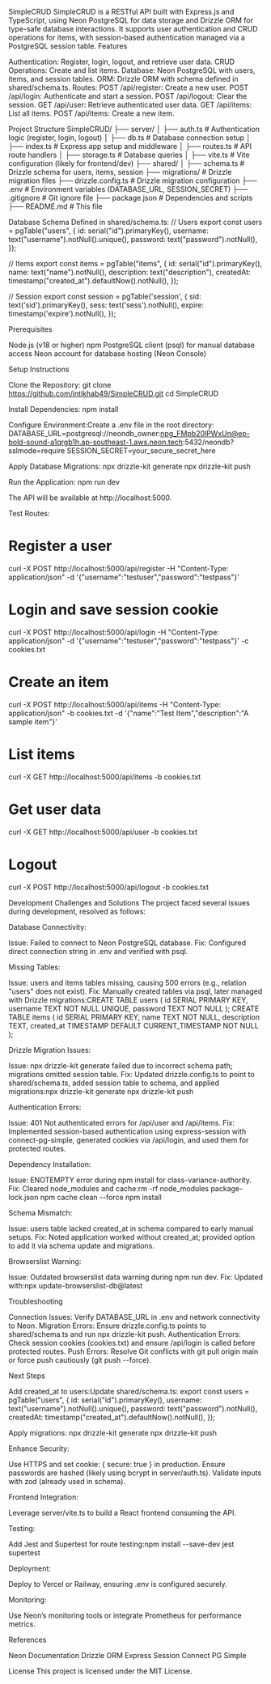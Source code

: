 SimpleCRUD
SimpleCRUD is a RESTful API built with Express.js and TypeScript, using Neon PostgreSQL for data storage and Drizzle ORM for type-safe database interactions. It supports user authentication and CRUD operations for items, with session-based authentication managed via a PostgreSQL session table.
Features

Authentication: Register, login, logout, and retrieve user data.
CRUD Operations: Create and list items.
Database: Neon PostgreSQL with users, items, and session tables.
ORM: Drizzle ORM with schema defined in shared/schema.ts.
Routes:
POST /api/register: Create a new user.
POST /api/login: Authenticate and start a session.
POST /api/logout: Clear the session.
GET /api/user: Retrieve authenticated user data.
GET /api/items: List all items.
POST /api/items: Create a new item.



Project Structure
SimpleCRUD/
├── server/
│   ├── auth.ts       # Authentication logic (register, login, logout)
│   ├── db.ts         # Database connection setup
│   ├── index.ts      # Express app setup and middleware
│   ├── routes.ts     # API route handlers
│   ├── storage.ts    # Database queries
│   ├── vite.ts       # Vite configuration (likely for frontend/dev)
├── shared/
│   ├── schema.ts     # Drizzle schema for users, items, session
├── migrations/       # Drizzle migration files
├── drizzle.config.ts # Drizzle migration configuration
├── .env              # Environment variables (DATABASE_URL, SESSION_SECRET)
├── .gitignore        # Git ignore file
├── package.json      # Dependencies and scripts
├── README.md         # This file

Database Schema
Defined in shared/schema.ts:
// Users
export const users = pgTable("users", {
  id: serial("id").primaryKey(),
  username: text("username").notNull().unique(),
  password: text("password").notNull(),
});

// Items
export const items = pgTable("items", {
  id: serial("id").primaryKey(),
  name: text("name").notNull(),
  description: text("description"),
  createdAt: timestamp("created_at").defaultNow().notNull(),
});

// Session
export const session = pgTable('session', {
  sid: text('sid').primaryKey(),
  sess: text('sess').notNull(),
  expire: timestamp('expire').notNull(),
});

Prerequisites

Node.js (v18 or higher)
npm
PostgreSQL client (psql) for manual database access
Neon account for database hosting (Neon Console)

Setup Instructions

Clone the Repository:
git clone https://github.com/intikhab49/SimpleCRUD.git
cd SimpleCRUD


Install Dependencies:
npm install


Configure Environment:Create a .env file in the root directory:
DATABASE_URL=postgresql://neondb_owner:npg_FMpb20lPWxUn@ep-bold-sound-a1qrgb1h.ap-southeast-1.aws.neon.tech:5432/neondb?sslmode=require
SESSION_SECRET=your_secure_secret_here


Apply Database Migrations:
npx drizzle-kit generate
npx drizzle-kit push


Run the Application:
npm run dev

The API will be available at http://localhost:5000.

Test Routes:
# Register a user
curl -X POST http://localhost:5000/api/register -H "Content-Type: application/json" -d '{"username":"testuser","password":"testpass"}'
# Login and save session cookie
curl -X POST http://localhost:5000/api/login -H "Content-Type: application/json" -d '{"username":"testuser","password":"testpass"}' -c cookies.txt
# Create an item
curl -X POST http://localhost:5000/api/items -H "Content-Type: application/json" -b cookies.txt -d '{"name":"Test Item","description":"A sample item"}'
# List items
curl -X GET http://localhost:5000/api/items -b cookies.txt
# Get user data
curl -X GET http://localhost:5000/api/user -b cookies.txt
# Logout
curl -X POST http://localhost:5000/api/logout -b cookies.txt



Development Challenges and Solutions
The project faced several issues during development, resolved as follows:

Database Connectivity:

Issue: Failed to connect to Neon PostgreSQL database.
Fix: Configured direct connection string in .env and verified with psql.


Missing Tables:

Issue: users and items tables missing, causing 500 errors (e.g., relation "users" does not exist).
Fix: Manually created tables via psql, later managed with Drizzle migrations:CREATE TABLE users (
  id SERIAL PRIMARY KEY,
  username TEXT NOT NULL UNIQUE,
  password TEXT NOT NULL
);
CREATE TABLE items (
  id SERIAL PRIMARY KEY,
  name TEXT NOT NULL,
  description TEXT,
  created_at TIMESTAMP DEFAULT CURRENT_TIMESTAMP NOT NULL
);




Drizzle Migration Issues:

Issue: npx drizzle-kit generate failed due to incorrect schema path; migrations omitted session table.
Fix: Updated drizzle.config.ts to point to shared/schema.ts, added session table to schema, and applied migrations:npx drizzle-kit generate
npx drizzle-kit push




Authentication Errors:

Issue: 401 Not authenticated errors for /api/user and /api/items.
Fix: Implemented session-based authentication using express-session with connect-pg-simple, generated cookies via /api/login, and used them for protected routes.


Dependency Installation:

Issue: ENOTEMPTY error during npm install for class-variance-authority.
Fix: Cleared node_modules and cache:rm -rf node_modules package-lock.json
npm cache clean --force
npm install




Schema Mismatch:

Issue: users table lacked created_at in schema compared to early manual setups.
Fix: Noted application worked without created_at; provided option to add it via schema update and migrations.


Browserslist Warning:

Issue: Outdated browserslist data warning during npm run dev.
Fix: Updated with:npx update-browserslist-db@latest





Troubleshooting

Connection Issues: Verify DATABASE_URL in .env and network connectivity to Neon.
Migration Errors: Ensure drizzle.config.ts points to shared/schema.ts and run npx drizzle-kit push.
Authentication Errors: Check session cookies (cookies.txt) and ensure /api/login is called before protected routes.
Push Errors: Resolve Git conflicts with git pull origin main or force push cautiously (git push --force).

Next Steps

Add created_at to users:Update shared/schema.ts:
export const users = pgTable("users", {
  id: serial("id").primaryKey(),
  username: text("username").notNull().unique(),
  password: text("password").notNull(),
  createdAt: timestamp("created_at").defaultNow().notNull(),
});

Apply migrations:
npx drizzle-kit generate
npx drizzle-kit push


Enhance Security:

Use HTTPS and set cookie: { secure: true } in production.
Ensure passwords are hashed (likely using bcrypt in server/auth.ts).
Validate inputs with zod (already used in schema).


Frontend Integration:

Leverage server/vite.ts to build a React frontend consuming the API.


Testing:

Add Jest and Supertest for route testing:npm install --save-dev jest supertest




Deployment:

Deploy to Vercel or Railway, ensuring .env is configured securely.


Monitoring:

Use Neon’s monitoring tools or integrate Prometheus for performance metrics.



References

Neon Documentation
Drizzle ORM
Express Session
Connect PG Simple

License
This project is licensed under the MIT License.
